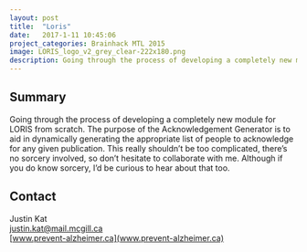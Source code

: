 ```yaml
---
layout: post
title:  "Loris"
date:   2017-1-11 10:45:06
project_categories: Brainhack MTL 2015
image: LORIS_logo_v2_grey_clear-222x180.png
description: Going through the process of developing a completely new module for LORIS from scratch.
---
```

## Summary

Going through the process of developing a completely new module for LORIS from scratch. The purpose of the Acknowledgement Generator is to aid in dynamically generating the appropriate list of people to acknowledge for any given publication. This really shouldn’t be too complicated, there’s no sorcery involved, so don’t hesitate to collaborate with me. Although if you do know sorcery, I’d be curious to hear about that too.


## Contact  
Justin Kat  
[justin.kat@mail.mcgill.ca](mailto:justin.kat@mail.mcgill.ca)  
[www.prevent-alzheimer.ca](www.prevent-alzheimer.ca)  
